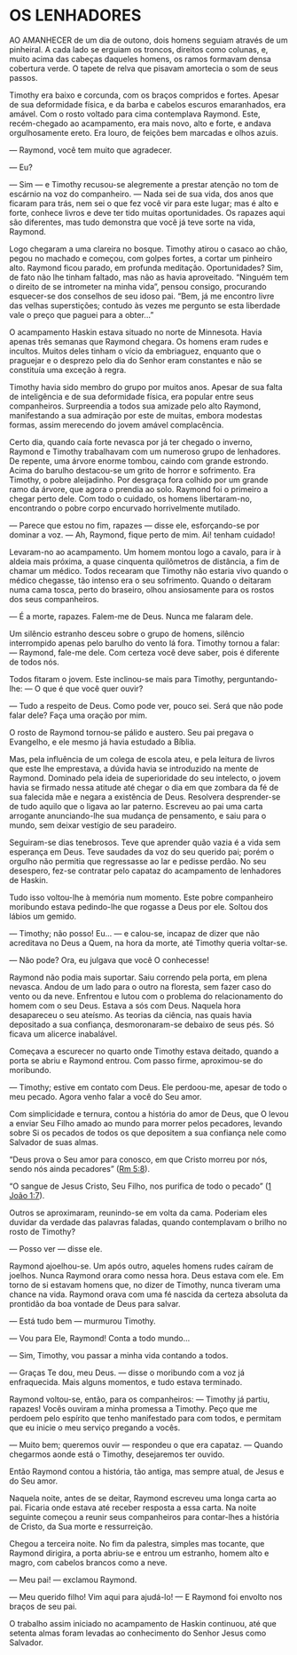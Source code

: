 # OS LENHADORES 

AO AMANHECER de um dia de outono, dois homens seguiam através de um pinheiral. A cada lado se erguiam os troncos, direitos como colunas, e, muito acima das cabeças daqueles homens, os ramos formavam densa cobertura verde. O tapete de relva que pisavam amortecia o som de seus passos.

Timothy era baixo e corcunda, com os braços compridos e fortes. Apesar de sua deformidade física, e da barba e cabelos escuros emaranhados, era amável. Com o rosto voltado para cima contemplava Raymond. Este, recém-chegado ao acampamento, era mais novo, alto e forte, e andava orgulhosamente ereto. Era louro, de feições bem marcadas e olhos azuis.

— Raymond, você tem muito que agradecer.

— Eu?

— Sim — e Timothy recusou-se alegremente a prestar atenção no tom de escárnio na voz do companheiro. — Nada sei de sua vida, dos anos que ficaram para trás, nem sei o que fez você vir para este lugar; mas é alto e forte, conhece livros e deve ter tido muitas oportunidades. Os rapazes aqui são diferentes, mas tudo demonstra que você já teve sorte na vida, Raymond.

Logo chegaram a uma clareira no bosque. Timothy atirou o casaco ao chão, pegou no machado e começou, com golpes fortes, a cortar um pinheiro alto. Raymond ficou parado, em profunda meditação. Oportunidades? Sim, de fato não lhe tinham faltado, mas não as havia aproveitado. “Ninguém tem o direito de se intrometer na minha vida”, pensou consigo, procurando esquecer-se dos conselhos de seu idoso pai. “Bem, já me encontro livre das velhas superstições; contudo às vezes me pergunto se esta liberdade vale o preço que paguei para a obter...”

O acampamento Haskin estava situado no norte de Minnesota. Havia apenas três semanas que Raymond chegara. Os homens eram rudes e incultos. Muitos deles tinham o vício da embriaguez, enquanto que o praguejar e o desprezo pelo dia do Senhor eram constantes e não se constituía uma exceção à regra.

Timothy havia sido membro do grupo por muitos anos. Apesar de sua falta de inteligência e de sua deformidade física, era popular entre seus companheiros. Surpreendia a todos sua amizade pelo alto Raymond, manifestando a sua admiração por este de muitas, embora modestas formas, assim merecendo do jovem amável complacência.

Certo dia, quando caía forte nevasca por já ter chegado o inverno, Raymond e Timothy trabalhavam com um numeroso grupo de lenhadores. De repente, uma árvore enorme tombou, caindo com grande estrondo. Acima do barulho destacou-se um grito de horror e sofrimento. Era Timothy, o pobre aleijadinho. Por desgraça fora colhido por um grande ramo da árvore, que agora o prendia ao solo. Raymond foi o primeiro a chegar perto dele. Com todo o cuidado, os homens libertaram-no, encontrando o pobre corpo encurvado horrivelmente mutilado.

— Parece que estou no fim, rapazes — disse ele, esforçando-se por dominar a voz. — Ah, Raymond, fique perto de mim. Ai! tenham cuidado!

Levaram-no ao acampamento. Um homem montou logo a cavalo, para ir à aldeia mais próxima, a quase cinquenta quilômetros de distância, a fim de chamar um médico. Todos recearam que Timothy não estaria vivo quando o médico chegasse, tão intenso era o seu sofrimento. Quando o deitaram numa cama tosca, perto do braseiro, olhou ansiosamente para os rostos dos seus companheiros.

— É a morte, rapazes. Falem-me de Deus. Nunca me falaram dele.

Um silêncio estranho desceu sobre o grupo de homens, silêncio interrompido apenas pelo barulho do vento lá fora. Timothy tornou a falar: — Raymond, fale-me dele. Com certeza você deve saber, pois é diferente de todos nós.

Todos fitaram o jovem. Este inclinou-se mais para Timothy, perguntando-lhe: — O que é que você quer ouvir?

— Tudo a respeito de Deus. Como pode ver, pouco sei. Será que não pode falar dele? Faça uma oração por mim.

O rosto de Raymond tornou-se pálido e austero. Seu pai pregava o Evangelho, e ele mesmo já havia estudado a Bíblia.

Mas, pela influência de um colega de escola ateu, e pela leitura de livros que este lhe emprestava, a dúvida havia se introduzido na mente de Raymond. Dominado pela ideia de superioridade do seu intelecto, o jovem havia se firmado nessa atitude até chegar o dia em que zombara da fé de sua falecida mãe e negara a existência de Deus. Resolvera desprender-se de tudo aquilo que o ligava ao lar paterno. Escreveu ao pai uma carta arrogante anunciando-lhe sua mudança de pensamento, e saiu para o mundo, sem deixar vestígio de seu paradeiro.

Seguiram-se dias tenebrosos. Teve que aprender quão vazia é a vida sem esperança em Deus. Teve saudades da voz do seu querido pai; porém o orgulho não permitia que regressasse ao lar e pedisse perdão. No seu desespero, fez-se contratar pelo capataz do acampamento de lenhadores de Haskin.

Tudo isso voltou-lhe à memória num momento. Este pobre companheiro moribundo estava pedindo-lhe que rogasse a Deus por ele. Soltou dos lábios um gemido.

— Timothy; não posso! Eu... — e calou-se, incapaz de dizer que não acreditava no Deus a Quem, na hora da morte, até Timothy queria voltar-se.

— Não pode? Ora, eu julgava que você O conhecesse!

Raymond não podia mais suportar. Saiu correndo pela porta, em plena nevasca. Andou de um lado para o outro na floresta, sem fazer caso do vento ou da neve. Enfrentou e lutou com o problema do relacionamento do homem com o seu Deus. Estava a sós com Deus. Naquela hora desapareceu o seu ateísmo. As teorias da ciência, nas quais havia depositado a sua confiança, desmoronaram-se debaixo de seus pés. Só ficava um alicerce inabalável.

Começava a escurecer no quarto onde Timothy estava deitado, quando a porta se abriu e Raymond entrou. Com passo firme, aproximou-se do moribundo.

— Timothy; estive em contato com Deus. Ele perdoou-me, apesar de todo o meu pecado. Agora venho falar a você do Seu amor.

Com simplicidade e ternura, contou a história do amor de Deus, que O levou a enviar Seu Filho amado ao mundo para morrer pelos pecadores, levando sobre Si os pecados de todos os que depositem a sua confiança nele como Salvador de suas almas.

“Deus prova o Seu amor para conosco, em que Cristo morreu por nós, sendo nós ainda pecadores” ([Rm 5:8](http://bibliaonline.com.br/acf/rm/5/8)).

“O sangue de Jesus Cristo, Seu Filho, nos purifica de todo o pecado” ([1 João 1:7](http://bibliaonline.com.br/acf/1jo/1/7)).

Outros se aproximaram, reunindo-se em volta da cama. Poderiam eles duvidar da verdade das palavras faladas, quando contemplavam o brilho no rosto de Timothy?

— Posso ver — disse ele.

Raymond ajoelhou-se. Um após outro, aqueles homens rudes caíram de joelhos. Nunca Raymond orara como nessa hora. Deus estava com ele. Em torno de si estavam homens que, no dizer de Timothy, nunca tiveram uma chance na vida. Raymond orava com uma fé nascida da certeza absoluta da prontidão da boa vontade de Deus para salvar.

— Está tudo bem — murmurou Timothy.

— Vou para Ele, Raymond! Conta a todo mundo...

— Sim, Timothy, vou passar a minha vida contando a todos.

— Graças Te dou, meu Deus. — disse o moribundo com a voz já enfraquecida. Mais alguns momentos, e tudo estava terminado.

Raymond voltou-se, então, para os companheiros: — Timothy já partiu, rapazes! Vocês ouviram a minha promessa a Timothy. Peço que me perdoem pelo espírito que tenho manifestado para com todos, e permitam que eu inicie o meu serviço pregando a vocês.

— Muito bem; queremos ouvir — respondeu o que era capataz. — Quando chegarmos aonde está o Timothy, desejaremos ter ouvido.

Então Raymond contou a história, tão antiga, mas sempre atual, de Jesus e do Seu amor.

Naquela noite, antes de se deitar, Raymond escreveu uma longa carta ao pai. Ficaria onde estava até receber resposta a essa carta. Na noite seguinte começou a reunir seus companheiros para contar-lhes a história de Cristo, da Sua morte e ressurreição.

Chegou a terceira noite. No fim da palestra, simples mas tocante, que Raymond dirigira, a porta abriu-se e entrou um estranho, homem alto e magro, com cabelos brancos como a neve.

— Meu pai! — exclamou Raymond.

— Meu querido filho! Vim aqui para ajudá-lo! — E Raymond foi envolto nos braços de seu pai.

O trabalho assim iniciado no acampamento de Haskin continuou, até que setenta almas foram levadas ao conhecimento do Senhor Jesus como Salvador.
